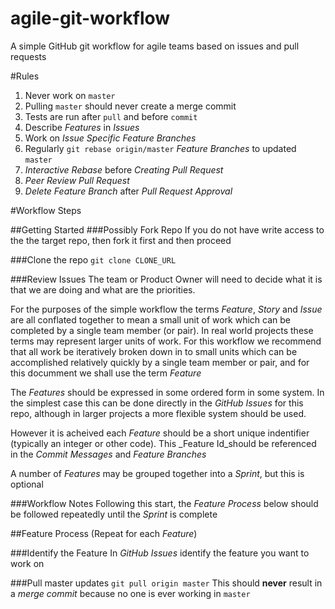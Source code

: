 agile-git-workflow
==================

A simple GitHub git workflow for agile teams based on issues and pull requests

#Rules
1. Never work on ``master``
2. Pulling ``master`` should never create a merge commit
3. Tests are run after ``pull`` and before ``commit``
3. Describe _Features_ in _Issues_
4. Work on _Issue Specific Feature Branches_
5. Regularly ``git rebase origin/master`` _Feature Branches_ to updated ``master``
6. _Interactive Rebase_ before _Creating Pull Request_
7. _Peer Review Pull Request_
8. _Delete Feature Branch_ after _Pull Request Approval_

#Workflow Steps

##Getting Started
###Possibly Fork Repo
If you do not have write access to the the target repo, then fork it first and then proceed

###Clone the repo
```git clone CLONE_URL```

###Review Issues
The team or Product Owner will need to decide what it is that we are doing and what are the priorities.

For the purposes of the simple workflow the terms _Feature_, _Story_ and _Issue_ are all conflated together to mean a small unit of work which can be completed by a single team member (or pair). In real world projects these terms may represent larger units of work. For this workflow we recommend that all work be iteratively broken down in to small units which can be accomplished relatively quickly by a single team member or pair, and for this documment we shall use the term _Feature_

The  _Features_ should be expressed in some ordered form in some system. In the simplest case this can be done directly in the _GitHub Issues_ for this repo, although in larger projects a more flexible system should be used. 

However it is acheived each _Feature_ should be a short unique indentifier (typically an integer or other code). This _Feature Id_should be referenced in the _Commit Messages_ and _Feature Branches_

A number of _Features_ may be grouped together into a _Sprint_, but this is optional

###Workflow Notes
Following this start, the _Feature Process_ below should be followed repeatedly until the _Sprint_ is complete

##Feature Process (Repeat for each _Feature_)

###Identify the Feature
In _GitHub Issues_ identify the feature you want to work on 

###Pull master updates
```git pull origin master```
This should __never__ result in a _merge commit_ because no one is ever working in ``master``



